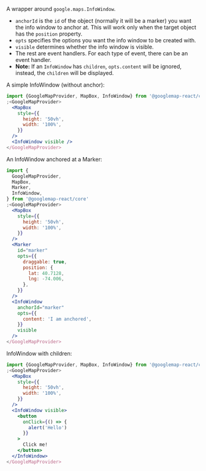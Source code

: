 A wrapper around `google.maps.InfoWindow`.

- `anchorId` is the `id` of the object (normally it will be a marker) you want
  the info window to anchor at. This will work only when the target object has
  the `position` property.
- `opts` specifies the options you want the info window to be created with.
- `visible` determines whether the info window is visible.
- The rest are event handlers. For each type of event, there can be an event
  handler.
- **Note:** If an `InfoWindow` has `children`, `opts.content` will be ignored,
  instead, the `children` will be displayed.

A simple InfoWindow (without anchor):

```jsx
import {GoogleMapProvider, MapBox, InfoWindow} from '@googlemap-react/core'
;<GoogleMapProvider>
  <MapBox
    style={{
      height: '50vh',
      width: '100%',
    }}
  />
  <InfoWindow visible />
</GoogleMapProvider>
```

An InfoWindow anchored at a Marker:

```jsx
import {
  GoogleMapProvider,
  MapBox,
  Marker,
  InfoWindow,
} from '@googlemap-react/core'
;<GoogleMapProvider>
  <MapBox
    style={{
      height: '50vh',
      width: '100%',
    }}
  />
  <Marker
    id="marker"
    opts={{
      draggable: true,
      position: {
        lat: 40.7128,
        lng: -74.006,
      },
    }}
  />
  <InfoWindow
    anchorId="marker"
    opts={{
      content: 'I am anchored',
    }}
    visible
  />
</GoogleMapProvider>
```

InfoWindow with children:

```jsx
import {GoogleMapProvider, MapBox, InfoWindow} from '@googlemap-react/core'
;<GoogleMapProvider>
  <MapBox
    style={{
      height: '50vh',
      width: '100%',
    }}
  />
  <InfoWindow visible>
    <button
      onClick={() => {
        alert('Hello')
      }}
    >
      Click me!
    </button>
  </InfoWindow>
</GoogleMapProvider>
```
